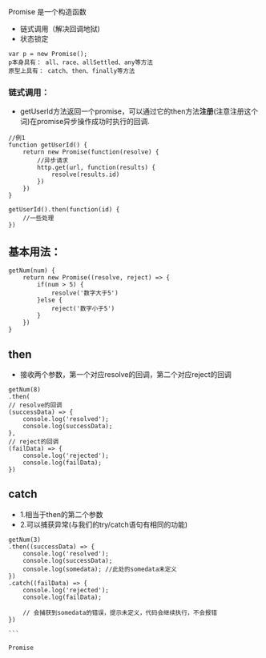 Promise 是一个构造函数
- 链式调用（解决回调地狱)
- 状态锁定
```
var p = new Promise();
p本身具有： all、race、allSettled、any等方法
原型上具有： catch、then、finally等方法
```

### 链式调用：
- getUserId方法返回一个promise，可以通过它的then方法**注册**(注意注册这个词)在promise异步操作成功时执行的回调.
```
//例1
function getUserId() {
    return new Promise(function(resolve) {
        //异步请求
        http.get(url, function(results) {
            resolve(results.id)
        })
    })
}

getUserId().then(function(id) {
    //一些处理
})
```

## 基本用法：
```
getNum(num) {
    return new Promise((resolve, reject) => {
        if(num > 5) {
            resolve('数字大于5')
        }else {
            reject('数字小于5')
        }
    })
}
```
## then
- 接收两个参数，第一个对应resolve的回调，第二个对应reject的回调

```
getNum(8)
.then(
// resolve的回调
(successData) => {
    console.log('resolved');
    console.log(successData);
},
// reject的回调
(failData) => {
    console.log('rejected');
    console.log(failData);
})
```
## catch 
- 1.相当于then的第二个参数
- 2.可以捕获异常(与我们的try/catch语句有相同的功能)
````
getNum(3)
.then((successData) => {
    console.log('resolved');
    console.log(successData);
    console.log(somedata); //此处的somedata未定义
})
.catch((failData) => {
    console.log('rejected');
    console.log(failData);

    // 会捕获到somedata的错误，提示未定义，代码会继续执行，不会报错
})
    
```

Promise